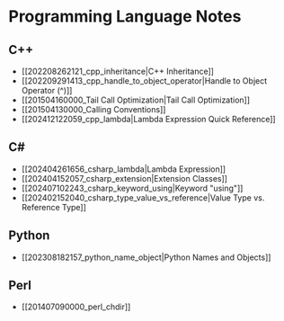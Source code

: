 # Programming Language Notes

## C++

* [[202208262121_cpp_inheritance|C++ Inheritance]]
* [[202209291413_cpp_handle_to_object_operator|Handle to Object Operator (^)]]
* [[201504160000_Tail Call Optimization|Tail Call Optimization]]
* [[201504130000_Calling Conventions]]
* [[202412122059_cpp_lambda|Lambda Expression Quick Reference]]

## C\#

* [[202404261656_csharp_lambda|Lambda Expression]]
* [[202404152057_csharp_extension|Extension Classes]]
* [[202407102243_csharp_keyword_using|Keyword "using"]]
* [[202402152040_csharp_type_value_vs_reference|Value Type vs. Reference Type]]

## Python

* [[202308182157_python_name_object|Python Names and Objects]]

## Perl

* [[201407090000_perl_chdir]]
